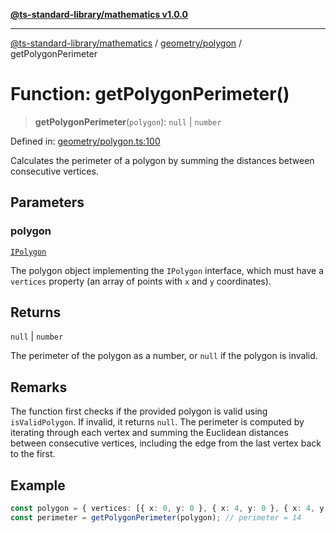 [**@ts-standard-library/mathematics v1.0.0**](../../../README.md)

***

[@ts-standard-library/mathematics](../../../README.md) / [geometry/polygon](../README.md) / getPolygonPerimeter

# Function: getPolygonPerimeter()

> **getPolygonPerimeter**(`polygon`): `null` \| `number`

Defined in: [geometry/polygon.ts:100](https://github.com/gabaudette/ts-stdlib/blob/ea80ba1db09c741e99f8cb19e94e5a29b81b623b/packages/mathematics/src/geometry/polygon.ts#L100)

Calculates the perimeter of a polygon by summing the distances between consecutive vertices.

## Parameters

### polygon

[`IPolygon`](../interfaces/IPolygon.md)

The polygon object implementing the `IPolygon` interface, which must have a `vertices` property (an array of points with `x` and `y` coordinates).

## Returns

`null` \| `number`

The perimeter of the polygon as a number, or `null` if the polygon is invalid.

## Remarks

The function first checks if the provided polygon is valid using `isValidPolygon`. If invalid, it returns `null`.
The perimeter is computed by iterating through each vertex and summing the Euclidean distances between consecutive vertices, including the edge from the last vertex back to the first.

## Example

```typescript
const polygon = { vertices: [{ x: 0, y: 0 }, { x: 4, y: 0 }, { x: 4, y: 3 }] };
const perimeter = getPolygonPerimeter(polygon); // perimeter = 14
```

